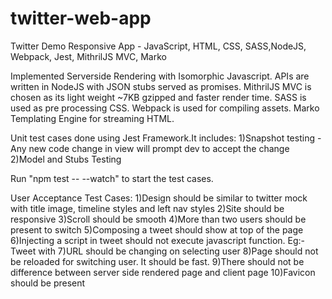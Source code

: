 # twitter-web-app
Twitter Demo Responsive App - JavaScript, HTML, CSS, SASS,NodeJS, Webpack, Jest, MithrilJS MVC, Marko 

Implemented Serverside Rendering with Isomorphic Javascript.
APIs are written in NodeJS with JSON stubs served as promises.
MithrilJS MVC is chosen as its light weight ~7KB gzipped and faster render time.
SASS is used as pre processing CSS.
Webpack is used for compiling assets.
Marko Templating Engine for streaming HTML.

Unit test cases done using Jest Framework.It includes:
1)Snapshot testing - Any new code change in view will prompt dev to accept the change
2)Model and Stubs Testing 

Run "npm test -- --watch" to start the test cases.

User Acceptance Test Cases:
1)Design should be similar to twitter mock with title image, timeline styles and left nav styles
2)Site should be responsive
3)Scroll should be smooth
4)More than two users should be present to switch
5)Composing a tweet should show at top of the page
6)Injecting a script in tweet should not execute javascript function.
Eg:- Tweet with <script>alert(document.cookie)</script>
7)URL should be changing on selecting user
8)Page should not be reloaded for switching user. It should be fast.
9)There should not be difference between server side rendered page and client page
10)Favicon should be present


